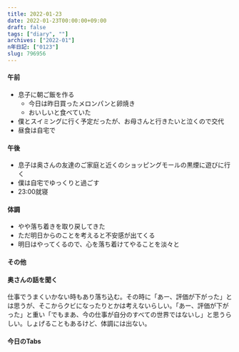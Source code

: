 ```yaml
---
title: 2022-01-23
date: 2022-01-23T00:00:00+09:00
draft: false
tags: ["diary", ""]
archives: ["2022-01"]
n年日記: ["0123"]
slug: 796956
---
```

#### 午前
- 息子に朝ご飯を作る
  - 今日は昨日買ったメロンパンと卵焼き
  - おいしいと食べていた
- 僕とスイミングに行く予定だったが、お母さんと行きたいと泣くので交代
- 昼食は自宅で
#### 午後
- 息子は奥さんの友達のご家庭と近くのショッピングモールの黒煙に遊びに行く
- 僕は自宅でゆっくりと過ごす
- 23:00就寝
#### 体調
- やや落ち着きを取り戻してきた
- ただ明日からのことを考えると不安感が出てくる
- 明日はやってくるので、心を落ち着けてやることを淡々と
#### その他
#### 奥さんの話を聞く
仕事でうまくいかない時もあり落ち込む。その時に「あー、評価が下がった」とは思うが、そこからクビになったりとかは考えないらしい。「あー、評価が下がった」と重い「でもまあ、今の仕事が自分のすべての世界ではないし」と思うらしい。しょげることもあるけど、体調には出ない。
#### 今日のTabs